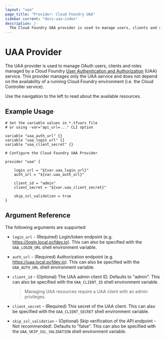 ```yaml
---
layout: "uaa"
page_title: "Provider: Cloud Foundry UAA"
sidebar_current: "docs-uaa-index"
description: |-
  The Cloud Foundry UAA provider is used to manage users, clients and roles managed by a UAA service.
---
```


# UAA Provider

The UAA provider is used to manage OAuth users, clients and roles managed by a Cloud Foundry [User Authentication and Authorization](https://github.com/cloudfoundry/uaa) (UAA) service. This provider manages only the UAA service and does not depend on the availability of a running Cloud Foundry environment (i.e. the Cloud Controller service).

Use the navigation to the left to read about the available resources.

## Example Usage

```
# Set the variable values in *.tfvars file
# or using -var="api_url=..." CLI option

variable "uaa_auth_url" {}
variable "uaa_login_url" {}
variable "uaa_client_secret" {}

# Configure the Cloud Foundry UAA Provider

provider "uaa" {
    
    login_url = "${var.uaa_login_url}"
    auth_url = "${var.uaa_auth_url}"

    client_id = "admin"
    client_secret = "${var.uaa_client_secret}"

    skip_ssl_validation = true
}
```

## Argument Reference

The following arguments are supported:

* `login_url` - (Required) Login/token endpoint (e.g. https://login.local.pcfdev.io). This can also be specified
  with the `UAA_LOGIN_URL` shell environment variable.

* `auth_url` - (Required) Authorization endpoint (e.g. https://uaa.local.pcfdev.io). This can also be specified
  with the `UAA_AUTH_URL` shell environment variable.

* `client_id` - (Optional) The UAA admin client ID. Defaults to "admin". This can also be specified
  with the `UAA_CLIENT_ID` shell environment variable.

  > Managing UAA resources require a UAA client with an admin privileges.

* `client_secret` - (Required) This secret of the UAA client. This can also be specified
  with the `UAA_CLIENT_SECRET` shell environment variable.

* `skip_ssl_validation` - (Optional) Skip verification of the API endpoint - Not recommended!. Defaults to "false". This can also be specified
  with the `UAA_SKIP_SSL_VALIDATION` shell environment variable.
